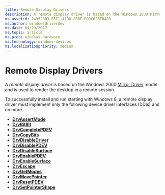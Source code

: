 ```yaml
---
title: Remote Display Drivers
description: A remote display driver is based on the Windows 2000 Mirror Driver model and is used to render the desktop in a remote session.
ms.assetid: 249528D3-B5F1-41D8-86BF-B9DC623FB480
ms.author: windowsdriverdev
ms.date: 04/20/2017
ms.topic: article
ms.prod: windows-hardware
ms.technology: windows-devices
ms.localizationpriority: medium
---
```


# Remote Display Drivers


A *remote display driver* is based on the Windows 2000 [Mirror Driver](mirror-drivers.md) model and is used to render the desktop in a remote session.

To successfully install and run starting with Windows 8, a remote display driver must implement only the following device driver interfaces (DDIs) and no more.

-   [**DrvAssertMode**](https://msdn.microsoft.com/library/windows/hardware/ff556178)
-   [**DrvBitBlt**](https://msdn.microsoft.com/library/windows/hardware/ff556180)
-   [**DrvCompletePDEV**](https://msdn.microsoft.com/library/windows/hardware/ff556181)
-   [**DrvCopyBits**](https://msdn.microsoft.com/library/windows/hardware/ff556182)
-   [**DrvDisableDriver**](https://msdn.microsoft.com/library/windows/hardware/ff556196)
-   [**DrvDisablePDEV**](https://msdn.microsoft.com/library/windows/hardware/ff556198)
-   [**DrvDisableSurface**](https://msdn.microsoft.com/library/windows/hardware/ff556200)
-   [**DrvEnablePDEV**](https://msdn.microsoft.com/library/windows/hardware/ff556211)
-   [**DrvEnableSurface**](https://msdn.microsoft.com/library/windows/hardware/ff556214)
-   [**DrvEscape**](https://msdn.microsoft.com/library/windows/hardware/ff556217)
-   [**DrvGetModes**](https://msdn.microsoft.com/library/windows/hardware/ff556233)
-   [**DrvMovePointer**](https://msdn.microsoft.com/library/windows/hardware/ff556248)
-   [**DrvResetPDEV**](https://msdn.microsoft.com/library/windows/hardware/ff556276)
-   [**DrvSetPointerShape**](https://msdn.microsoft.com/library/windows/hardware/ff556289)

 

 





